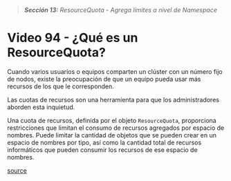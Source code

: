 > _**Sección 13:** ResourceQuota - Agrega límites a nivel de Namespace_

# Video 94 - ¿Qué es un ResourceQuota?

Cuando varios usuarios o equipos comparten un clúster con un número fijo de nodos, existe la preocupación de que un equipo pueda usar más recursos de los que le corresponden.

Las cuotas de recursos son una herramienta para que los administradores aborden esta inquietud.

Una cuota de recursos, definida por el objeto `ResourceQuota`, proporciona restricciones que limitan el consumo de recursos agregados por espacio de nombres. Puede limitar la cantidad de objetos que se pueden crear en un espacio de nombres por tipo, así como la cantidad total de recursos informáticos que pueden consumir los recursos de ese espacio de nombres.

[source](https://kubernetes.io/docs/concepts/policy/resource-quotas/)